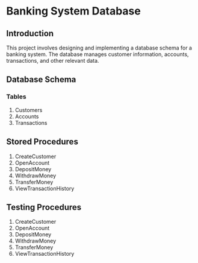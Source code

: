 # Banking System Database

## Introduction

This project involves designing and implementing a database schema for a banking system. The database manages customer information, accounts, transactions, and other relevant data.

## Database Schema

### Tables

1. Customers
2. Accounts
3. Transactions



## Stored Procedures

1. CreateCustomer
2. OpenAccount
3. DepositMoney
4. WithdrawMoney
5. TransferMoney
6. ViewTransactionHistory

## Testing Procedures

1. CreateCustomer
2. OpenAccount
3. DepositMoney
4. WithdrawMoney
5. TransferMoney
6. ViewTransactionHistory

